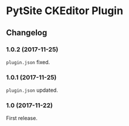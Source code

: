 # PytSite CKEditor Plugin


## Changelog


### 1.0.2 (2017-11-25)

`plugin.json` fixed.


### 1.0.1 (2017-11-25)

`plugin.json` updated.


### 1.0 (2017-11-22)

First release.

